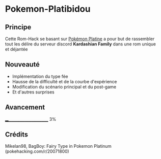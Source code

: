 # Pokemon-Platibidou 

 ## Principe

Cette Rom-Hack se basant sur [Pokémon Platine](https://fr.wikipedia.org/wiki/Pok%C3%A9mon_Platine) a pour but de rassembler tout les délire du serveur discord **Kardashian Family** dans une rom unique et déjantée

## Nouveauté

 - Implémentation du type fée
 - Hausse de la difficulté et de la courbe d'expérience
 - Modification du scénario principal et du post-game
 - Et d'autres surprises
 
 ## Avancement
 
▂▁▁▁▁▁▁▁▁▁▁▁▁ 3%

## Crédits

Mikelan98, BagBoy: Fairy Type in Pokemon Platinum (pokehacking.com/r/20071800)
